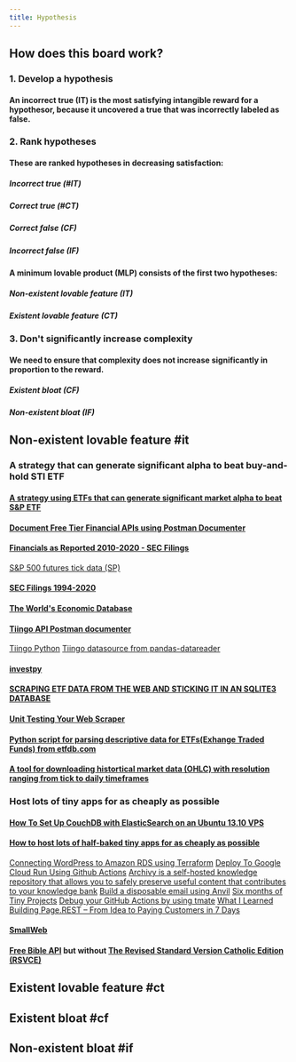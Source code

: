 ```yaml
---
title: Hypothesis
---
```


## How does this board work?
### 1. Develop a hypothesis
#### An incorrect true (IT) is the most satisfying intangible reward for a hypothesor, because it uncovered a true that was incorrectly labeled as false.
### 2. Rank hypotheses
#### These are ranked hypotheses in decreasing satisfaction:
##### Incorrect true (#IT)
##### Correct true (#CT)
##### Correct false (CF)
##### Incorrect false (IF)
#### A minimum lovable product (MLP) consists of the first two hypotheses:
##### Non-existent lovable feature (IT)
##### Existent lovable feature (CT)
### 3. Don't significantly increase complexity
#### We need to ensure that complexity does not increase significantly in proportion to the reward.
##### Existent bloat (CF)
##### Non-existent bloat (IF)
## Non-existent lovable feature #it
### A strategy that can generate significant alpha to beat buy-and-hold STI ETF
#### [A strategy using ETFs that can generate significant market alpha to beat S&P ETF](https://pypi.org/project/finnhub-python)
#### [Document Free Tier Financial APIs using Postman Documenter](https://documenter.getpostman.com/view/8994004/TVenfog8#5d1510cc-1b3e-4332-8190-b34b7e987186)
#### [Financials as Reported 2010-2020 - SEC Filings](https://www.kaggle.com/finnhub/reported-financials)
[S&P 500 futures tick data (SP)](https://www.kaggle.com/finnhub/sp-500-futures-tick-data-sp)
#### [SEC Filings 1994-2020](https://www.kaggle.com/finnhub/sec-filings)
#### [The World's Economic Database](https://db.nomics.world/)
#### [Tiingo API Postman documenter](https://documenter.getpostman.com/view/8994004/TVenfog8)
[Tiingo Python](https://github.com/hydrosquall/tiingo-python)
[Tiingo datasource from pandas-datareader](https://github.com/pydata/pandas-datareader)
#### [investpy](https://investpy.readthedocs.io/_info/funds.html)
#### [SCRAPING ETF DATA FROM THE WEB AND STICKING IT IN AN SQLITE3 DATABASE](https://pythonforfinance.net/2016/04/11/sqlite-database-python-web-scrape)
#### [Unit Testing Your Web Scraper](https://dev.to/albertulysses/unit-testing-your-web-scraper-1aha)
#### [Python script for parsing descriptive data for ETFs(Exhange Traded Funds) from etfdb.com](https://github.com/olzhasar/etfscraper)
#### [A tool for downloading histortical market data (OHLC) with resolution ranging from tick to daily timeframes](https://github.com/Leo4815162342/dukascopy-tools/tree/master/packages/dukascopy-cli)
####
### Host lots of tiny apps for as cheaply as possible
#### [How To Set Up CouchDB with ElasticSearch on an Ubuntu 13.10 VPS](https://www.digitalocean.com/community/tutorials/how-to-set-up-couchdb-with-elasticsearch-on-an-ubuntu-13-10-vps)
#### [How to host lots of half-baked tiny apps for as cheaply as possible](https://dev.to/pcraig3/google-cloud-run-the-best-host-platform-for-dynamic-apps-4ma6)
[Connecting WordPress to Amazon RDS using Terraform](https://dev.to/abhivaidya07/connecting-wordpress-to-amazon-rds-using-terraform-15bm)
[Deploy To Google Cloud Run Using Github Actions](https://towardsdatascience.com/deploy-to-google-cloud-run-using-github-actions-590ecf957af0)
[Archivy is a self-hosted knowledge repository that allows you to safely preserve useful content that contributes to your knowledge bank](https://archivy.github.io/docker/#with-data-persistence)
[Build a disposable email using Anvil](https://anvil.works/blog/email-driven-apps?utm_medium=email&utm_campaign=welcome)
[Six months of Tiny Projects](https://tinyprojects.dev/)
[Debug your GitHub Actions by using tmate](https://github.com/marketplace/actions/debugging-with-tmate)
[What I Learned Building Page.REST – From Idea to Paying Customers in 7 Days](https://www.indiehackers.com/@laktek/what-i-learned-building-page-rest-from-idea-to-paying-customers-in-7-days-26f2a554f4)
#### [SmallWeb](https://smallweb.net/client)
#### [Free Bible API](https://api.biblia.com/v1/RegisteredApplications) but without [The Revised Standard Version Catholic Edition (RSVCE)](https://biblia.com/bible/rsvce/john/2/19-20)
####
## Existent lovable feature #ct
## Existent bloat #cf
## Non-existent bloat #if
##

